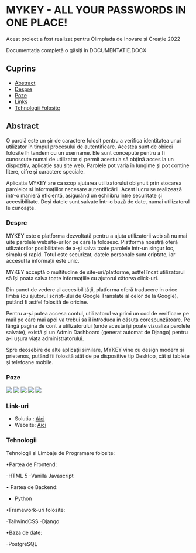 # MYKEY - ALL YOUR PASSWORDS IN ONE PLACE!
<p>Acest proiect a fost realizat pentru Olimpiada de Inovare și Creație 2022</p>
<p>Documentația completă o găsiți in DOCUMENTATIE.DOCX</p>


## Cuprins

- [Abstract](#abstract)
- [Despre](#despre)
- [Poze](#poze)
- [Links](#link-uri)
- [Tehnologii Folosite](#tehnologii)

## Abstract
 O parolă este un șir de caractere folosit pentru a verifica identitatea unui utilizator în timpul procesului de autentificare. Acestea sunt de obicei folosite în tandem cu un username. Ele sunt concepute pentru a fi cunoscute numai de utilizator și permit acestuia să obțină acces la un dispozitiv, aplicație sau site web. Parolele pot varia în lungime și pot conține litere, cifre și caractere speciale.

Aplicația MYKEY are ca scop ajutarea utilizatorului obișnuit prin stocarea parolelor si informațiilor necesare autentificării. Acest lucru se realizează într-o manieră eficientă, asigurând un echilibru între securitate și accesibilitate. Deși datele sunt salvate într-o bază de date, numai utilizatorul le cunoaște.

### Despre

MYKEY este o platforma dezvoltată pentru a ajuta utilizatorii web să nu mai uite parolele website-urilor pe care la folosesc.
Platforma noastră oferă utlizatorilor posibilitatea de a-și salva toate parolele într-un singur loc, simplu și rapid. Totul este securizat, datele personale sunt criptate, iar accesul la informații este unic.

MYKEY acceptă o multitudine de site-uri/platforme, astfel încat utilizatorul să își poata salva toate informațiile cu ajutorul câtorva click-uri.

Din punct de vedere al accesibilității, platforma oferă traducere in orice limbă (cu ajutorul script-ului de Google Translate al celor de la Google), putând fi astfel folosită de oricine.

Pentru a-și putea accesa contul, utilizatorul va primi un cod de verificare pe mail pe care mai apoi va trebui sa îl introduca in căsuța corespunzătoare. Pe lângă pagina de cont a utilizatorului (unde acesta își poate vizualiza parolele salvate), există și un Admin Dashboard (generat automat de Django) pentru a-i ușura viața administratorului.

Spre deosebire de alte aplicații similare, MYKEY vine cu design modern și prietenos, putând fii folosită atât de pe dispositive tip Desktop, cât și tablete și telefoane mobile.


### Poze

![](readme/screenshot1.png)
![](readme/screenshot2.png)
![](readme/screenshot3.png)
![](readme/screenshot4.png)
![](readme/screenshot5.png)


### Link-uri

- Solutia : [Aici](https://github.com/brobert04/passwdManager.git)
- Website: [Aici](https://mykey2022.herokuapp.com)

### Tehnologii
Tehnologii si Limbaje de Programare folosite:

•Partea de Frontend:

-HTML 5
-Vanilla Javascript

• Partea de Backend:

- Python

•Framework-uri folosite:

-TailwindCSS
-Django

•Baza de date:

-PostgreSQL
